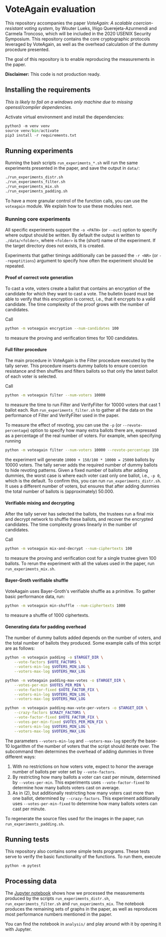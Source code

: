 # VoteAgain evaluation
This repository accompanies the paper *VoteAgain: A scalable coercion-resistant
voting system*, by Wouter Lueks, Iñigo Querejeta-Azurmendi and Carmela Troncoso,
which will be included in the 2020 USENIX Security Symposium. This repository
contains the core cryptographic protocols leveraged by VoteAgain, as well as the
overhead calculation of the dummy procedure presented.

The goal of this repository is to enable reproducing the measurements in the paper. 

**Disclaimer:** This code is not production ready. 

## Installing the requirements
*This is likely to fail on a windows only machine due to missing openssl/compiler dependencies.*

Activate virtual environment and install the dependencies:

```python
python3 -m venv venv
source venv/bin/activate
pip3 install -r requirements.txt
```

## Running experiments
Running the bash scripts `run_experiments_*.sh` will run the same experiments
presented in the paper, and save the output in `data/`:

```bash
./run_experiments_distr.sh
./run_experiments_filter.sh
./run_experiments_mix.sh
./run_experiments_padding.sh
```

To have a more granular control of the function calls, you can use the
`voteagain` module. We explain how to use these modules next.

### Running core experiments

All specific experiments support the `-o <PATH>` (or `--out`) option to specify
where output should be written. By default the output is written to
`./data/<folder>`, where `<folder>` is the (short) name of the experiment. If
the target directory does not exists, it is created.

Experiments that gather timings additionally can be passed the `-r <NR>` (or
`--repeptitions`) argument to specify how often the experiment should be
repeated.

#### Proof of correct vote generation

To cast a vote, voters create a ballot that contains an encryption of the
candidate for which they want to cast a vote. The bulletin board must be able to
verify that this encryption is correct, i.e., that it encrypts to a valid
candidate. The time complexity of the proof grows with the number of candidates.

Call

```bash
python -m voteagain encryption --num-candidates 100
```
to measure the proving and verification times for 100 candidates.

#### Full filter procedure

The main procedure in VoteAgain is the Filter procedure executed by the tally
server. This procedure inserts dummy ballots to ensure coercion resistance and
then shuffles and filters ballots so that only the latest ballot of each voter
is selected.

Call

```bash
python -m voteagain filter --num-voters 10000
```

to measure the time to run Filter and VerifyFilter for 10000 voters that cast 1
ballot each. Run `run_experiments_filter.sh` to gather all the data on the
performance of Filter and VerifyFilter used in the paper.

To measure the effect of revoting, you can use the `-p` (or
`--revote-percentage`) option to specify how many extra ballots there are,
expressed as a percentage of the real number of voters. For example, when
specifying running

```bash
python -m voteagain filter --num-voters 10000 --revote-percentage 150
```

the experiment will generate `10000 + 150/100 * 10000 = 25000` ballots by 10000
voters. The tally server adds the required number of dummy ballots to hide
revoting patterns. Given a fixed number of ballots after adding dummies, the
worst case is where each voter cast only one ballot, i.e., `-p 0`, which is the
default. To confirm this, you can run `run_experiments_distr.sh`. It uses a
different number of voters, but ensures that after adding dummies the total
number of ballots is (approximately) 50.000.

#### Verifiable mixing and decrypting

After the tally server has selected the ballots, the trustees run a final mix
and decrypt network to shuffle these ballots, and recover the encrypted
candidates. The time complexity grows linearly in the number of candidates.

Call

```bash
python -m voteagain mix-and-decrypt --num-ciphertexts 100
```
to measure the proving and verification cost for a single trustee given 100 ballots. To rerun the experiment with all the values used in the paper, run `run_experiments_mix.sh`.

#### Bayer-Groth verifiable shuffle

VoteAagain uses Bayer-Groth's verifiable shuffle as a primitive. To gather basic
performance data, run:

```bash
python -m voteagain min-shuffle --num-ciphertexts 1000
```

to measure a shuffle of 1000 ciphertexts.

#### Generating data for padding overhead

The number of dummy ballots added depends on the number of voters, and the total
number of ballots they produced. Some example calls of this script are as follows:

```sh
python -m voteagain padding -o $TARGET_DIR \
    --vote-factors $VOTE_FACTORS \
    --voters-min-log $VOTERS_MIN_LOG \
    --voters-max-log $VOTERS_MAX_LOG

python -m voteagain padding-max-votes -o $TARGET_DIR \
    --votes-per-min $VOTES_PER_MIN \
    --vote-factor-fixed $VOTE_FACTOR_FIX \
    --voters-min-log $VOTERS_MIN_LOG \
    --voters-max-log $VOTERS_MAX_LOG

python -m voteagain padding-max-vote-per-voters -o $TARGET_DIR \
    --crazy-factors $CRAZY_FACTORS \
    --vote-factor-fixed $VOTE_FACTOR_FIX \
    --votes-per-min-fixed $VOTES_PER_MIN_FIX \
    --voters-min-log $VOTERS_MIN_LOG \
    --voters-max-log $VOTERS_MAX_LOG
```

The parameters `--voters-min-log` and `--voters-max-log` specify the base-10
logarithm of the number of voters that the script should iterate over. The
subcommand then determines the overhead of adding dummies in three different
ways:

 1. With no restrictions on how voters vote, expect to honor the average number
    of ballots per voter set by `--vote-factors`.
 2. By restricting how many ballots a voter can cast per minute, determined by
    `--votes-per-min`. This experiments uses `--vote-factor-fixed` to determine
    how many ballots voters cast on average.
 3. As in (2), but additionally restricting how many voters cast more than one
    ballot, determined by `--crazy-factors`. This experiment additionally uses
    `--votes-per-min-fixed` to determine how many ballots voters can cast per
    minute.
 
To regenerate the source files used for the images in the paper, run
`run_experiments_padding.sh`.

## Running tests
This repository also contains some simple tests programs. These tests serve to
verify the basic functionality of the functions. To run them, execute

`python -m pytest`

## Processing data

The [Jupyter
notebook](https://github.com/spring-epfl/voteagain/blob/master/analysis/analysis.ipynb)
shows how we processed the measurements produced by the scripts
`run_experiments_distr.sh`, `run_experiments_filter.sh` and
`run_experiments_mix`. The notebook produces the remaining sets of graphs in the
paper, as well as reproduces most performance numbers mentioned in the paper.

You can find the notebook in `analysis/` and play around with it by opening it
with Jupyter.
